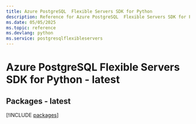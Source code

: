 ```yaml
---
title: Azure PostgreSQL  Flexible Servers SDK for Python
description: Reference for Azure PostgreSQL  Flexible Servers SDK for Python
ms.date: 05/05/2025
ms.topic: reference
ms.devlang: python
ms.service: postgresqlflexibleservers
---
```

# Azure PostgreSQL  Flexible Servers SDK for Python - latest
## Packages - latest
[!INCLUDE [packages](postgresql--flexible-servers-index.md)]
